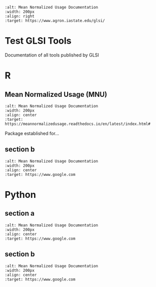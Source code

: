 ```{image} _static/GLSI_Logo_r.png
:alt: Mean Normalized Usage Documentation
:width: 200px
:align: right
:target: https://www.agron.iastate.edu/glsi/
```

# Test GLSI Tools

Documentation of all tools published by GLSI

# R

## Mean Normalized Usage (MNU)


```{image} images/GLSI_Logo_blue_r.png
:alt: Mean Normalized Usage Documentation
:width: 200px
:align: center
:target: https://meannormalizedusage.readthedocs.io/en/latest/index.html#
```

Package established for...


## section b

```{image} images/GLSI_Logo_dk_green_r.png
:alt: Mean Normalized Usage Documentation
:width: 200px
:align: center
:target: https://www.google.com
```


# Python


## section a

```{image} images/GLSI_Logo_blue_python.png
:alt: Mean Normalized Usage Documentation
:width: 200px
:align: center
:target: https://www.google.com
```

## section b


```{image} images/GLSI_Logo_dk_green_python.png
:alt: Mean Normalized Usage Documentation
:width: 200px
:align: center
:target: https://www.google.com
```